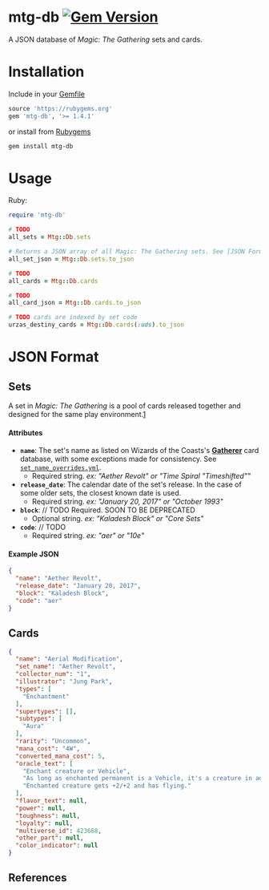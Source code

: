mtg-db [![Gem Version](https://badge.fury.io/rb/mtg-db.svg)](
  https://rubygems.org/gems/mtg-db)
======
A JSON database of _Magic: The Gathering_ sets and cards.

# Installation
Include in your [Gemfile](https://bundler.io/gemfile.html)
```ruby
source 'https://rubygems.org'
gem 'mtg-db', '>= 1.4.1'
```
or install from [Rubygems](https://rubygems.org/)
```bash
gem install mtg-db
```

# Usage
Ruby:
```ruby
require 'mtg-db'

# TODO
all_sets = Mtg::Db.sets

# Returns a JSON array of all Magic: The Gathering sets. See [JSON Format] for details on sets' attributes.
all_set_json = Mtg::Db.sets.to_json

# TODO
all_cards = Mtg::Db.cards

# TODO
all_card_json = Mtg::Db.cards.to_json

# TODO cards are indexed by set code
urzas_destiny_cards = Mtg::Db.cards(:uds).to_json
```

# JSON Format

## Sets
A set in _Magic: The Gathering_ is a pool of cards released together and designed for the same play environment.[1]

#### Attributes
- **`name`**: The set's name as listed on Wizards of the Coasts's **[Gatherer](http://gatherer.wizards.com/Pages/Default.aspx)** card database, with some exceptions made for consistency. See [`set_name_overrides.yml`](script/data/set_name_overrides.yml).
  - Required string. _ex: "Aether Revolt" or "Time Spiral \"Timeshifted\""_
- **`release_date`**: The calendar date of the set's release. In the case of some older sets, the closest known date is used.
  - Required string. _ex: "January 20, 2017" or "October 1993"_
- **`block`**: // TODO Required. SOON TO BE DEPRECATED
  - Optional string. _ex: "Kaladesh Block" or "Core Sets"_
- **`code`**: // TODO
  - Required string. _ex: "aer" or "10e"_

#### Example JSON
```json
{
  "name": "Aether Revolt",
  "release_date": "January 20, 2017",
  "block": "Kaladesh Block",
  "code": "aer"
}
```

## Cards
```json
{
  "name": "Aerial Modification",
  "set_name": "Aether Revolt",
  "collector_num": "1",
  "illustrator": "Jung Park",
  "types": [
    "Enchantment"
  ],
  "supertypes": [],
  "subtypes": [
    "Aura"
  ],
  "rarity": "Uncommon",
  "mana_cost": "4W",
  "converted_mana_cost": 5,
  "oracle_text": [
    "Enchant creature or Vehicle",
    "As long as enchanted permanent is a Vehicle, it's a creature in addition to its other types.",
    "Enchanted creature gets +2/+2 and has flying."
  ],
  "flavor_text": null,
  "power": null,
  "toughness": null,
  "loyalty": null,
  "multiverse_id": 423668,
  "other_part": null,
  "color_indicator": null
}
```

## References
[1]: https://mtg.gamepedia.com/Set
